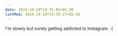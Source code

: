 ```yaml
---
date: 2024-10-20T19:35:02+05:30
lastMod: 2024-10-20T19:35:27+05:30
---
```


I'm slowly but surely getting addicted to Instagram.  :(
